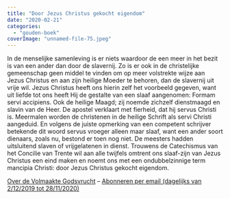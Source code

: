 ```yaml
---
title: "Door Jezus Christus gekocht eigendom"
date: "2020-02-21"
categories: 
  - "gouden-boek"
coverImage: "unnamed-file-75.jpeg"
---
```


In de menselijke samenleving is er niets waardoor de een meer in het bezit is van een ander dan door de slavernij. Zo is er ook in de christelijke gemeenschap geen middel te vinden om op meer volstrekte wijze aan Jezus Christus en aan zijn heilige Moeder te behoren, dan de slavernij uit vrije wil. Jezus Christus heeft ons hierin zelf het voorbeeld gegeven, want uit liefde tot ons heeft Hij de gestalte van een slaaf aangenomen: Formam servi accipiens. Ook de heilige Maagd; zij noemde zichzelf dienstmaagd en slavin van de Heer. De apostel verklaart met fierheid, dat hij servus Christi is. Meermalen worden de christenen in de heilige Schrift als servi Christi aangeduid. En volgens de juiste opmerking van een competent schrijver betekende dit woord servus vroeger alleen maar slaaf, want een ander soort dienaars, zoals nu, bestond er toen nog niet. De meesters hadden uitsluitend slaven of vrijgelatenen in dienst. Trouwens de Catechismus van het Concilie van Trente wil aan alle twijfels omtrent ons slaaf-zijn van Jezus Christus een eind maken en noemt ons met een ondubbelzinnige term mancipia Christi: door Jezus Christus gekocht eigendom.

[Over de Volmaakte Godsvrucht](/blog/een-jaar-lang-volmaakte-godsvrucht/) – [Abonneren per email (dagelijks van 2/12/2019 tot 28/11/2020)](http://eepurl.com/9RKvX)
